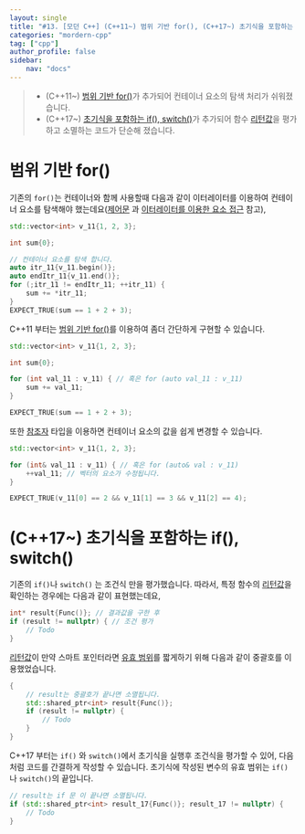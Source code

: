 ```yaml
---
layout: single
title: "#13. [모던 C++] (C++11~) 범위 기반 for(), (C++17~) 초기식을 포함하는 if(), switch()"
categories: "mordern-cpp"
tag: ["cpp"]
author_profile: false
sidebar: 
    nav: "docs"
---
```


> * (C++11~)  [범위 기반 for()](https://tango1202.github.io/mordern-cpp/mordern-cpp-statements/#%EB%B2%94%EC%9C%84-%EA%B8%B0%EB%B0%98-for)가 추가되어 컨테이너 요소의 탐색 처리가 쉬워졌습니다.
> * (C++17~) [초기식을 포함하는 if(), switch()](https://tango1202.github.io/mordern-cpp/mordern-cpp-statements/#c17-%EC%B4%88%EA%B8%B0%EC%8B%9D%EC%9D%84-%ED%8F%AC%ED%95%A8%ED%95%98%EB%8A%94-if-switch)가 추가되어 함수 [리턴값](https://tango1202.github.io/classic-cpp-guide/classic-cpp-guide-function/#%EB%A6%AC%ED%84%B4%EA%B0%92)을 평가하고 소멸하는 코드가 단순해 졌습니다.

# 범위 기반 for()

기존의 `for()`는 컨테이너와 함께 사용할때 다음과 같이 이터레이터를 이용하여 컨테이너 요소를 탐색해야 했는데요([제어문](https://tango1202.github.io/classic-cpp-guide/classic-cpp-guide-statements/) 과 [이터레이터를 이용한 요소 접근](https://tango1202.github.io/classic-cpp-stl/classic-cpp-stl-iterator/#%EC%9D%B4%ED%84%B0%EB%A0%88%EC%9D%B4%ED%84%B0%EB%A5%BC-%EC%9D%B4%EC%9A%A9%ED%95%9C-%EC%9A%94%EC%86%8C-%EC%A0%91%EA%B7%BC) 참고),

```cpp
std::vector<int> v_11{1, 2, 3};

int sum{0};

// 컨테이너 요소를 탐색 합니다.
auto itr_11{v_11.begin()};
auto endItr_11{v_11.end()};
for (;itr_11 != endItr_11; ++itr_11) {
    sum += *itr_11;
}
EXPECT_TRUE(sum == 1 + 2 + 3);
```

C++11 부터는  [범위 기반 for()](https://tango1202.github.io/mordern-cpp/mordern-cpp-statements/#%EB%B2%94%EC%9C%84-%EA%B8%B0%EB%B0%98-for)를 이용하여 좀더 간단하게 구현할 수 있습니다.

```cpp
std::vector<int> v_11{1, 2, 3};

int sum{0};

for (int val_11 : v_11) { // 혹은 for (auto val_11 : v_11)
    sum += val_11;
}

EXPECT_TRUE(sum == 1 + 2 + 3);
```

또한 [참조자](https://tango1202.github.io/classic-cpp-guide/classic-cpp-guide-pointer-reference/#%EC%95%88%EC%A0%95%EC%A0%81%EC%9D%B8-%EC%B0%B8%EC%A1%B0%EC%9E%90) 타입을 이용하면 컨테이너 요소의 값을 쉽게 변경할 수 있습니다.

```cpp
std::vector<int> v_11{1, 2, 3};

for (int& val_11 : v_11) { // 혹은 for (auto& val : v_11)
    ++val_11; // 벡터의 요소가 수정됩니다.
}

EXPECT_TRUE(v_11[0] == 2 && v_11[1] == 3 && v_11[2] == 4);
```

# (C++17~) 초기식을 포함하는 if(), switch()

기존의 `if()`나 `switch()` 는 조건식 만을 평가했습니다. 따라서, 특정 함수의 [리턴값](https://tango1202.github.io/classic-cpp-guide/classic-cpp-guide-function/#%EB%A6%AC%ED%84%B4%EA%B0%92)을 확인하는 경우에는 다음과 같이 표현했는데요,

```cpp
int* result{Func()}; // 결과값을 구한 후
if (result != nullptr) { // 조건 평가
    // Todo
}
```

[리턴값](https://tango1202.github.io/classic-cpp-guide/classic-cpp-guide-function/#%EB%A6%AC%ED%84%B4%EA%B0%92)이 만약 스마트 포인터라면 [유효 범위](https://tango1202.github.io/classic-cpp-guide/classic-cpp-guide-scope/)를 짧게하기 위해 다음과 같이 중괄호를 이용했었습니다.

```cpp
{ 
    // result는 중괄호가 끝나면 소멸됩니다.
    std::shared_ptr<int> result{Func()};
    if (result != nullptr) {
        // Todo
    }
}
```

C++17 부터는 `if()` 와 `switch()`에서 초기식을 실행후 조건식을 평가할 수 있어, 다음처럼 코드를 간결하게 작성할 수 있습니다. 초기식에 작성된 변수의 유효 범위는 `if()` 나 `switch()`의 끝입니다.

```cpp
// result는 if 문 이 끝나면 소멸됩니다.
if (std::shared_ptr<int> result_17{Func()}; result_17 != nullptr) {
    // Todo
}
```

